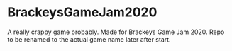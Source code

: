 # BrackeysGameJam2020
A really crappy game probably.
Made for Brackeys Game Jam 2020.
Repo to be renamed to the actual game name later after start.
